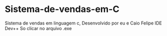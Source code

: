# Sistema-de-vendas-em-C
Sistema de vendas em linguagem c, Desenvolvido por eu e Caio Felipe
IDE Dev++
So clicar no arquivo .exe

